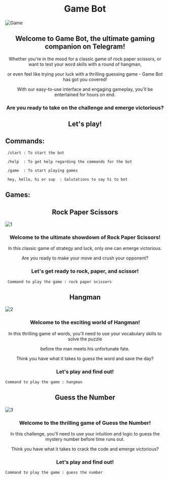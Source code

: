 <h1 align="center"> Game Bot </h1>

![Game](https://user-images.githubusercontent.com/90386813/228050694-f91583fe-5b4b-466b-9eaa-43fbd9c6cf25.png)

<h2 align="center"> Welcome to Game Bot, the ultimate gaming companion on Telegram! </h2>

<p align="center"> Whether you're in the mood for a classic game of rock paper scissors, or want to test your word skills with a round of hangman, </p>
<p align="center"> or even feel like trying your luck with a thrilling guessing game - Game Bot has got you covered! </p>

<p align = "center"> With our easy-to-use interface and engaging gameplay, you'll be entertained for hours on end. </p>

<h3 align="center"> Are you ready to take on the challenge and emerge victorious? </h3>

<h2 align="center"> Let's play! </h2>

## Commands:

```
 /start : To start the bot
``` 
```
 /help  : To get help regarding the commands for the bot
```
```
 /game  : To start playing games
```
```
 hey, hello, hi or sup  : Salutations to say hi to bot
```

## Games:

<h2 align="center"> Rock Paper Scissors </h2>

![1](https://user-images.githubusercontent.com/90386813/228054023-0aab4bbc-c757-436e-ab0b-e5cd08a282ce.png)

<h3 align="center"> Welcome to the ultimate showdown of Rock Paper Scissors! </h3>

<p align="center"> In this classic game of strategy and luck, only one can emerge victorious. </p>

<p align="center"> Are you ready to make your move and crush your opponent? </p>

<h3 align="center"> Let's get ready to rock, paper, and scissor! </h3>

```
 Command to play the game : rock paper scissors
```

<h2 align="center"> Hangman </h2>

![2](https://user-images.githubusercontent.com/90386813/228055212-89121235-bbac-4db0-a4f6-987f51f5b3e6.png)

<h3 align="center"> Welcome to the exciting world of Hangman! </h3>

<p align="center"> In this thrilling game of words, you'll need to use your vocabulary skills to solve the puzzle </p>
<p align="center"> before the man meets his unfortunate fate. </p>

<p align="center"> Think you have what it takes to guess the word and save the day? </p>

<h3 align="center"> Let's play and find out! </h3>

```
Command to play the game : hangman
```

<h2 align="center"> Guess the Number </h2>

![3](https://user-images.githubusercontent.com/90386813/228056153-530e8f4e-cd39-41a4-97f5-04ebc45e7470.png)

<h3 align="center"> Welcome to the thrilling game of Guess the Number! </h3> 

<p align="center"> In this challenge, you'll need to use your intuition and 
  logic to guess the mystery number before time runs out. </p>

<p align="center"> Think you have what it takes to crack the code and emerge victorious? </p> 

<h3 align="center"> Let's play and find out! </h3>

```
Command to play the game : guess the number
```
